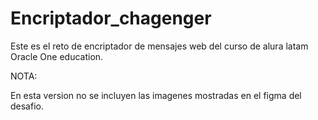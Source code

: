 # Encriptador_chagenger
Este es el reto de encriptador de mensajes web del curso de alura latam Oracle One education.

NOTA:

En esta version no se incluyen las imagenes mostradas en el figma del desafio.
